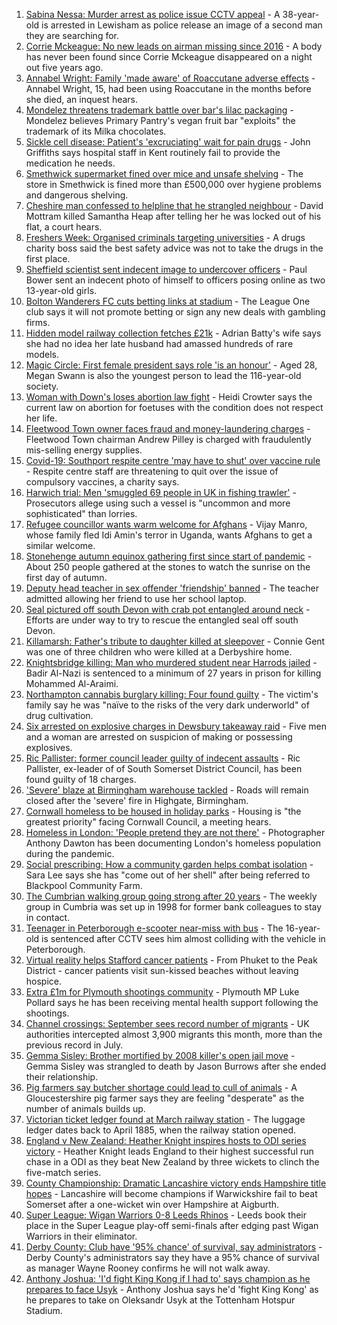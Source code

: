 1. [Sabina Nessa: Murder arrest as police issue CCTV appeal](https://www.bbc.co.uk/news/uk-england-58671588?at_medium=RSS&at_campaign=KARANGA) - A 38-year-old is arrested in Lewisham as police release an image of a second man they are searching for.
2. [Corrie Mckeague: No new leads on airman missing since 2016](https://www.bbc.co.uk/news/uk-england-suffolk-58605261?at_medium=RSS&at_campaign=KARANGA) - A body has never been found since Corrie Mckeague disappeared on a night out five years ago.
3. [Annabel Wright: Family 'made aware' of Roaccutane adverse effects](https://www.bbc.co.uk/news/uk-england-york-north-yorkshire-58665960?at_medium=RSS&at_campaign=KARANGA) - Annabel Wright, 15, had been using Roaccutane in the months before she died, an inquest hears.
4. [Mondelez threatens trademark battle over bar's lilac packaging](https://www.bbc.co.uk/news/uk-england-london-58642113?at_medium=RSS&at_campaign=KARANGA) - Mondelez believes Primary Pantry's vegan fruit bar "exploits" the trademark of its Milka chocolates.
5. [Sickle cell disease: Patient's 'excruciating' wait for pain drugs](https://www.bbc.co.uk/news/uk-england-kent-58665308?at_medium=RSS&at_campaign=KARANGA) - John Griffiths says hospital staff in Kent routinely fail to provide the medication he needs.
6. [Smethwick supermarket fined over mice and unsafe shelving](https://www.bbc.co.uk/news/uk-england-birmingham-58669422?at_medium=RSS&at_campaign=KARANGA) - The store in Smethwick is fined more than £500,000 over hygiene problems and dangerous shelving.
7. [Cheshire man confessed to helpline that he strangled neighbour](https://www.bbc.co.uk/news/uk-england-manchester-58664781?at_medium=RSS&at_campaign=KARANGA) - David Mottram killed Samantha Heap after telling her he was locked out of his flat, a court hears.
8. [Freshers Week: Organised criminals targeting universities](https://www.bbc.co.uk/news/uk-england-tyne-58666777?at_medium=RSS&at_campaign=KARANGA) - A drugs charity boss said the best safety advice was not to take the drugs in the first place.
9. [Sheffield scientist sent indecent image to undercover officers](https://www.bbc.co.uk/news/uk-england-south-yorkshire-58666502?at_medium=RSS&at_campaign=KARANGA) - Paul Bower sent an indecent photo of himself to officers posing online as two 13-year-old girls.
10. [Bolton Wanderers FC cuts betting links at stadium](https://www.bbc.co.uk/news/uk-england-manchester-58672469?at_medium=RSS&at_campaign=KARANGA) - The League One club says it will not promote betting or sign any new deals with gambling firms.
11. [Hidden model railway collection fetches £21k](https://www.bbc.co.uk/news/uk-england-humber-58668109?at_medium=RSS&at_campaign=KARANGA) - Adrian Batty's wife says she had no idea her late husband had amassed hundreds of rare models.
12. [Magic Circle: First female president says role 'is an honour'](https://www.bbc.co.uk/news/uk-england-london-58667304?at_medium=RSS&at_campaign=KARANGA) - Aged 28, Megan Swann is also the youngest person to lead the 116-year-old society.
13. [Woman with Down's loses abortion law fight](https://www.bbc.co.uk/news/uk-england-coventry-warwickshire-58662846?at_medium=RSS&at_campaign=KARANGA) - Heidi Crowter says the current law on abortion for foetuses with the condition does not respect her life.
14. [Fleetwood Town owner faces fraud and money-laundering charges](https://www.bbc.co.uk/news/uk-england-lancashire-58664777?at_medium=RSS&at_campaign=KARANGA) - Fleetwood Town chairman Andrew Pilley is charged with fraudulently mis-selling energy supplies.
15. [Covid-19: Southport respite centre 'may have to shut' over vaccine rule](https://www.bbc.co.uk/news/uk-england-merseyside-58669702?at_medium=RSS&at_campaign=KARANGA) - Respite centre staff are threatening to quit over the issue of compulsory vaccines, a charity says.
16. [Harwich trial: Men 'smuggled 69 people in UK in fishing trawler'](https://www.bbc.co.uk/news/uk-england-essex-58653640?at_medium=RSS&at_campaign=KARANGA) - Prosecutors allege using such a vessel is "uncommon and more sophisticated" than lorries.
17. [Refugee councillor wants warm welcome for Afghans](https://www.bbc.co.uk/news/uk-england-wiltshire-58663282?at_medium=RSS&at_campaign=KARANGA) - Vijay Manro, whose family fled Idi Amin's terror in Uganda, wants Afghans to get a similar welcome.
18. [Stonehenge autumn equinox gathering first since start of pandemic](https://www.bbc.co.uk/news/uk-england-wiltshire-58662905?at_medium=RSS&at_campaign=KARANGA) - About 250 people gathered at the stones to watch the sunrise on the first day of autumn.
19. [Deputy head teacher in sex offender 'friendship' banned](https://www.bbc.co.uk/news/uk-england-shropshire-58666101?at_medium=RSS&at_campaign=KARANGA) - The teacher admitted allowing her friend to use her school laptop.
20. [Seal pictured off south Devon with crab pot entangled around neck](https://www.bbc.co.uk/news/uk-england-devon-58668061?at_medium=RSS&at_campaign=KARANGA) - Efforts are under way to try to rescue the entangled seal off south Devon.
21. [Killamarsh: Father's tribute to daughter killed at sleepover](https://www.bbc.co.uk/news/uk-england-derbyshire-58662091?at_medium=RSS&at_campaign=KARANGA) - Connie Gent was one of three children who were killed at a Derbyshire home.
22. [Knightsbridge killing: Man who murdered student near Harrods jailed](https://www.bbc.co.uk/news/uk-england-london-58667299?at_medium=RSS&at_campaign=KARANGA) - Badir Al-Nazi is sentenced to a minimum of 27 years in prison for killing Mohammed Al-Araimi.
23. [Northampton cannabis burglary killing: Four found guilty](https://www.bbc.co.uk/news/uk-england-northamptonshire-58656978?at_medium=RSS&at_campaign=KARANGA) - The victim's family say he was "naïve to the risks of the very dark underworld" of drug cultivation.
24. [Six arrested on explosive charges in Dewsbury takeaway raid](https://www.bbc.co.uk/news/uk-england-leeds-58665221?at_medium=RSS&at_campaign=KARANGA) - Five men and a woman are arrested on suspicion of making or possessing explosives.
25. [Ric Pallister: former council leader guilty of indecent assaults](https://www.bbc.co.uk/news/uk-england-bristol-58668808?at_medium=RSS&at_campaign=KARANGA) - Ric Pallister, ex-leader of of South Somerset District Council, has been found guilty of 18 charges.
26. ['Severe' blaze at Birmingham warehouse tackled](https://www.bbc.co.uk/news/uk-england-birmingham-58627850?at_medium=RSS&at_campaign=KARANGA) - Roads will remain closed after the 'severe' fire in Highgate, Birmingham.
27. [Cornwall homeless to be housed in holiday parks](https://www.bbc.co.uk/news/uk-england-cornwall-58652903?at_medium=RSS&at_campaign=KARANGA) - Housing is "the greatest priority" facing Cornwall Council, a meeting hears.
28. [Homeless in London: 'People pretend they are not there'](https://www.bbc.co.uk/news/uk-england-london-58639151?at_medium=RSS&at_campaign=KARANGA) - Photographer Anthony Dawton has been documenting London's homeless population during the pandemic.
29. [Social prescribing: How a community garden helps combat isolation](https://www.bbc.co.uk/news/uk-england-lancashire-58661554?at_medium=RSS&at_campaign=KARANGA) - Sara Lee says she has "come out of her shell" after being referred to Blackpool Community Farm.
30. [The Cumbrian walking group going strong after 20 years](https://www.bbc.co.uk/news/uk-england-cumbria-58642000?at_medium=RSS&at_campaign=KARANGA) - The weekly group in Cumbria was set up in 1998 for former bank colleagues to stay in contact.
31. [Teenager in Peterborough e-scooter near-miss with bus](https://www.bbc.co.uk/news/uk-england-cambridgeshire-58654958?at_medium=RSS&at_campaign=KARANGA) - The 16-year-old is sentenced after CCTV sees him almost colliding with the vehicle in Peterborough.
32. [Virtual reality helps Stafford cancer patients](https://www.bbc.co.uk/news/uk-england-stoke-staffordshire-58654320?at_medium=RSS&at_campaign=KARANGA) - From Phuket to the Peak District - cancer patients visit sun-kissed beaches without leaving hospice.
33. [Extra £1m for Plymouth shootings community](https://www.bbc.co.uk/news/uk-england-devon-58658052?at_medium=RSS&at_campaign=KARANGA) - Plymouth MP Luke Pollard says he has been receiving mental health support following the shootings.
34. [Channel crossings: September sees record number of migrants](https://www.bbc.co.uk/news/uk-england-kent-58661947?at_medium=RSS&at_campaign=KARANGA) - UK authorities intercepted almost 3,900 migrants this month, more than the previous record in July.
35. [Gemma Sisley: Brother mortified by 2008 killer's open jail move](https://www.bbc.co.uk/news/uk-england-beds-bucks-herts-58653635?at_medium=RSS&at_campaign=KARANGA) - Gemma Sisley was strangled to death by Jason Burrows after she ended their relationship.
36. [Pig farmers say butcher shortage could lead to cull of animals](https://www.bbc.co.uk/news/uk-england-gloucestershire-58658602?at_medium=RSS&at_campaign=KARANGA) - A Gloucestershire pig farmer says they are feeling "desperate" as the number of animals builds up.
37. [Victorian ticket ledger found at March railway station](https://www.bbc.co.uk/news/uk-england-cambridgeshire-58657984?at_medium=RSS&at_campaign=KARANGA) - The luggage ledger dates back to April 1885, when the railway station opened.
38. [England v New Zealand: Heather Knight inspires hosts to ODI series victory](https://www.bbc.co.uk/sport/cricket/58671690?at_medium=RSS&at_campaign=KARANGA) - Heather Knight leads England to their highest successful run chase in a ODI as they beat New Zealand by three wickets to clinch the five-match series.
39. [County Championship: Dramatic Lancashire victory ends Hampshire title hopes](https://www.bbc.co.uk/sport/cricket/58664902?at_medium=RSS&at_campaign=KARANGA) - Lancashire will become champions if Warwickshire fail to beat Somerset after a one-wicket win over Hampshire at Aigburth.
40. [Super League: Wigan Warriors 0-8 Leeds Rhinos](https://www.bbc.co.uk/sport/rugby-league/58654093?at_medium=RSS&at_campaign=KARANGA) - Leeds book their place in the Super League play-off semi-finals after edging past Wigan Warriors in their eliminator.
41. [Derby County: Club have '95% chance' of survival, say administrators](https://www.bbc.co.uk/sport/football/58665019?at_medium=RSS&at_campaign=KARANGA) - Derby County's administrators say they have a 95% chance of survival as manager Wayne Rooney confirms he will not walk away.
42. [Anthony Joshua: 'I'd fight King Kong if I had to' says champion as he prepares to face Usyk](https://www.bbc.co.uk/sport/boxing/58659640?at_medium=RSS&at_campaign=KARANGA) - Anthony Joshua says he'd 'fight King Kong' as he prepares to take on Oleksandr Usyk at the Tottenham Hotspur Stadium.
